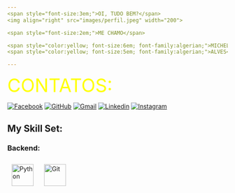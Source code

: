 ```yaml
---
<span style="font-size:3em;">OI, TUDO BEM?</span>
<img align="right" src="images/perfil.jpeg" width="200">

<span style="font-size:2em;">ME CHAMO</span>

<span style="color:yellow; font-size:6em; font-family:algerian;">MICHEL </span>
<span style="color:yellow; font-size:5em; font-family:algerian;">ALVES</span>

---
```



<span style="color:yellow; font-size:3em;">CONTATOS:</span>

[![Facebook](https://img.shields.io/badge/facebook-005FED.svg?style=for-the-badge&logo=facebook&logoColor=white)](https://www.facebook.com/michel.alves.39948)
[![GitHub](https://img.shields.io/badge/Github-100000?style=for-the-badge&logo=github&logoColor=white)](https://github.com/Michel4lves)
[![Gmail](https://img.shields.io/badge/-Gmail-FF0000?style=for-the-badge&labelColor=FF0000&logo=gmail&logoColor=white)](mailto:michelsantosa@gmail.com?subject=[GitHub]%20Acabei%20de%20ver%20o%20seu%20GitHub)
[![Linkedin](https://img.shields.io/badge/-Linkedin-0e76a8?style=for-the-badge&logo=Linkedin&logoColor=white)](https://www.linkedin.com/in/michel-alves-892457232/)
[![Instagram](https://img.shields.io/badge/instagram-E4405F.svg?style=for-the-badge&logo=instagram&logoColor=white)](https://www.instagram.com/m1ch3l_alv3s/)

[//]: # ([![Whatsapp]&#40;https://img.shields.io/badge/-Whatsapp-4AC959?style=for-the-badge&logo=whatsapp&logoColor=white&#41;]&#40;https://wa.me/message/L6YUTOXGTADNM1&#41;)




        


## My Skill Set:

### Backend:

<img style="margin: 10px" src="https://profilinator.rishav.dev/skills-assets/python-original.svg" alt="Python" height="50" />  
<img style="margin: 10px" src="https://profilinator.rishav.dev/skills-assets/git-scm-icon.svg" alt="Git" height="50" />  

